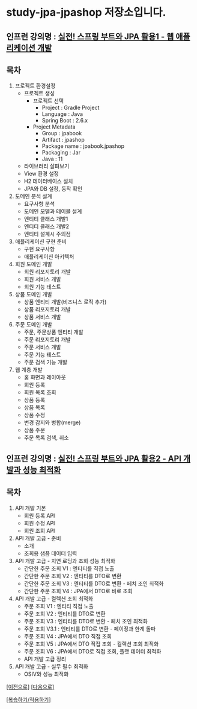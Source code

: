 # study-jpa-jpashop 저장소입니다.

## 인프런 강의명 : [실전! 스프링 부트와 JPA 활용1 - 웹 애플리케이션 개발](https://www.inflearn.com/course/%EC%8A%A4%ED%94%84%EB%A7%81%EB%B6%80%ED%8A%B8-JPA-%ED%99%9C%EC%9A%A9-1)

## 목차
1. 프로젝트 환경설정
    - 프로젝트 생성
        - 프로젝트 선택
           - Project : Gradle Project
           - Language : Java
           - Spring Boot : 2.6.x
        - Project Metadata
           - Group : jpabook
           - Artifact : jpashop
           - Package name : jpabook.jpashop
           - Packaging : Jar
           - Java : 11
     - 라이브러리 살펴보기
    - View 환경 설정
    - H2 데이터베이스 설치
    - JPA와 DB 설정, 동작 확인
2. 도메인 분석 설계
    - 요구사항 분석
    - 도메인 모델과 테이블 설계
    - 엔티티 클래스 개발1
    - 엔티티 클래스 개발2
    - 엔티티 설계시 주의점
3. 애플리케이션 구현 준비
    - 구현 요구사항
    - 애플리케이션 아키텍처
4. 회원 도메인 개발
    - 회원 리포지토리 개발
    - 회원 서비스 개발
    - 회원 기능 테스트
5. 상품 도메인 개발
    - 상품 엔티티 개발(비즈니스 로직 추가)
    - 상품 리포지토리 개발
    - 상품 서비스 개발
6. 주문 도메인 개발
    - 주문, 주문상품 엔티티 개발
    - 주문 리포지토리 개발
    - 주문 서비스 개발
    - 주문 기능 테스트
    - 주문 검색 기능 개발
7. 웹 계층 개발
    - 홈 화면과 레이아웃
    - 회원 등록
    - 회원 목록 조회
    - 상품 등록
    - 상품 목록
    - 상품 수정
    - 변경 감지와 병합(merge)
    - 상품 주문
    - 주문 목록 검색, 취소

## 인프런 강의명 : [실전! 스프링 부트와 JPA 활용2 - API 개발과 성능 최적화](https://www.inflearn.com/course/%EC%8A%A4%ED%94%84%EB%A7%81%EB%B6%80%ED%8A%B8-JPA-API%EA%B0%9C%EB%B0%9C-%EC%84%B1%EB%8A%A5%EC%B5%9C%EC%A0%81%ED%99%94)

## 목차
1. API 개발 기본
    - 회원 등록 API
    - 회원 수정 API
    - 회원 조회 API
2. API 개발 고급 - 준비
    - 소개
    - 조회용 샘픔 데이터 입력
3. API 개발 고급 - 지연 로딩과 조회 성능 최적화
    - 간단한 주문 조회 V1 : 엔티티를 직접 노출
    - 간단한 주문 조회 V2 : 엔티티를 DTO로 변환
    - 간단한 주문 조회 V3 : 엔티티를 DTO로 변환 - 페치 조인 최적화
    - 간단한 주문 조회 V4 : JPA에서 DTO로 바로 조회
4. API 개발 고급 - 컬렉션 조회 최적화
    - 주문 조회 V1 : 엔티티 직접 노출
    - 주문 조회 V2 : 엔티티를 DTO로 변환
    - 주문 조회 V3 : 엔티티를 DTO로 변환 - 페치 조인 최적화
    - 주문 조회 V3.1 : 엔티티를 DTO로 변환 - 페이징과 한계 돌파
    - 주문 조회 V4 : JPA에서 DTO 직접 조회
    - 주문 조회 V5 : JPA에서 DTO 직접 조회 - 컬렉션 조회 최적화
    - 주문 조회 V6 : JPA에서 DTO로 직접 조회, 플랫 데이터 최적화
    - API 개발 고급 정리
5. API 개발 고급 - 실무 필수 최적화
    - OSIV와 성능 최적화
   
[[이전으로]](https://github.com/heechul90/study-jpa-jpql) [[다음으로]](https://github.com/heechul90/study-jpa-springdata-jpa.git)

[[복습하기/적용하기]](https://github.com/heechul90/project-hellcoding)
